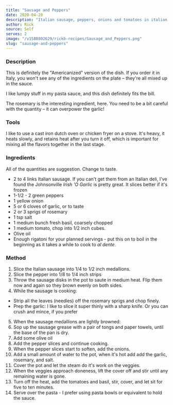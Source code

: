 ```yaml
---
title: "Sausage and Peppers"
date: 2020-04-20
description: "Italian sausage, peppers, onions and tomatoes in italian spices, served over rigatoni."
author: Rick
source: Self
serves: 2
image: "/v1588802629/rickb-recipes/Sausage_and_Peppers.png"
slug: "sausage-and-peppers"
---
```

### Description
This is definitely the "Americanized" version of the dish.  If you order it in Italy, you won't see any of the ingredients on the plate &ndash; they're all mixed up in the sauce.

I like lumpy stuff in my pasta sauce, and this dish definitely fits the bill.

The rosemary is the interesting ingredient, here. You need to be a bit careful with the quantity &ndash; it can overpower the garlic!

### Tools

I like to use a cast iron dutch oven or chicken fryer on a stove.  It's heavy, it heats slowly, and retains heat after you turn it off, which is important for mixing all the flavors together in the last stage.

### Ingredients

All of the quantities are suggestion.  Change to taste.

* 2 to 4 links Italian sausage.  If you can't get them from an Italian deli, I've found the Johnsonville _Irish 'O Garlic_ is pretty great.  It slices better if it's frozen
* 1-1/2 - 2 green peppers
* 1 yellow onion
* 5 or 6 cloves of garlic, or to taste
* 2 or 3 sprigs of rosemary
* 1 tsp salt
* 1 medium bunch fresh basil, coarsely chopped
* 1 medium tomato, chop into 1/2 inch cubes.
* Olive oil
* Enough rigatoni for your planned servings - put this on to boil in the beginning as it takes a while to cook to _al dente_.

### Method

1. Slice the Italian sausage into 1/4 to 1/2 inch medallions.
1. Slice the pepper into 1/8 to 1/4 inch strips
1. Throw the sausage disks in the pot to saute in medium heat.  Flip them now and again so they brown evenly on both sides.
1. While the sausage is cooking:
  * Strip all the leaves (needles) off the rosemary sprigs and chop finely.
  * Prep the garlic: I like to slice it super thinly with a sharp knife.  Or you can crush and mince, if you prefer
5.  When the sausage medallions are lightly browned:
1. Sop up the sausage grease with a pair of tongs and paper towels, until the base of the pan is dry.
1. Add some olive oil
1. Add the pepper slices and continue cooking.
1. When the pepper slices start to soften, add the onions.
1. Add a small amount of water to the pot, when it's hot add add the garlic, rosemary, and salt.
1. Cover the pot and let the steam do it's work on the veggies.
1. When the veggies approach doneness, lift the cover off and stir until any remaining water is gone.
1. Turn off the heat, add the tomatoes and basil, stir, cover, and let sit for five to ten minutes.
1. Serve over the pasta - I prefer using pasta bowls or equivalent to hold the sauce.
